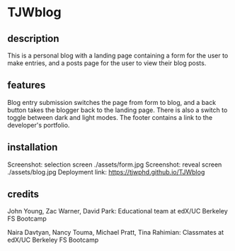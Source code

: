 # TJWblog

## description

This is a personal blog with a landing page containing a form for the user to make entries, and a posts page for the user to view their blog posts.

## features

Blog entry submission switches the page from form to blog, and a back button takes the blogger back to the landing page. There is also a switch to toggle between dark and light modes. The footer contains a link to the developer's portfolio.

## installation

Screenshot: selection screen ./assets/form.jpg
Screenshot: reveal screen ./assets/blog.jpg
Deployment link: https://tjwphd.github.io/TJWblog

## credits

John Young, Zac Warner, David Park:
Educational team at edX/UC Berkeley FS Bootcamp

Naira Davtyan, Nancy Touma, Michael Pratt, Tina Rahimian:
Classmates at edX/UC Berkeley FS Bootcamp
